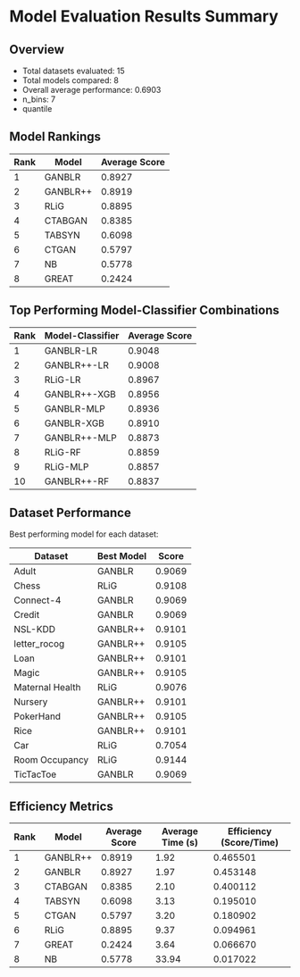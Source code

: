 # Model Evaluation Results Summary

## Overview

- Total datasets evaluated: 15
- Total models compared: 8
- Overall average performance: 0.6903
- n_bins: 7
- quantile

## Model Rankings

| Rank | Model | Average Score |
|------|-------|---------------|
| 1 | GANBLR | 0.8927 |
| 2 | GANBLR++ | 0.8919 |
| 3 | RLiG | 0.8895 |
| 4 | CTABGAN | 0.8385 |
| 5 | TABSYN | 0.6098 |
| 6 | CTGAN | 0.5797 |
| 7 | NB | 0.5778 |
| 8 | GREAT | 0.2424 |

## Top Performing Model-Classifier Combinations

| Rank | Model-Classifier | Average Score |
|------|-----------------|---------------|
| 1 | GANBLR-LR | 0.9048 |
| 2 | GANBLR++-LR | 0.9008 |
| 3 | RLiG-LR | 0.8967 |
| 4 | GANBLR++-XGB | 0.8956 |
| 5 | GANBLR-MLP | 0.8936 |
| 6 | GANBLR-XGB | 0.8910 |
| 7 | GANBLR++-MLP | 0.8873 |
| 8 | RLiG-RF | 0.8859 |
| 9 | RLiG-MLP | 0.8857 |
| 10 | GANBLR++-RF | 0.8837 |

## Dataset Performance

Best performing model for each dataset:

| Dataset | Best Model | Score |
|---------|------------|-------|
| Adult | GANBLR | 0.9069 |
| Chess | RLiG | 0.9108 |
| Connect-4 | GANBLR | 0.9069 |
| Credit | GANBLR | 0.9069 |
| NSL-KDD | GANBLR++ | 0.9101 |
| letter_rocog | GANBLR++ | 0.9105 |
| Loan | GANBLR++ | 0.9101 |
| Magic | GANBLR++ | 0.9105 |
| Maternal Health | RLiG | 0.9076 |
| Nursery | GANBLR++ | 0.9101 |
| PokerHand | GANBLR++ | 0.9105 |
| Rice | GANBLR++ | 0.9101 |
| Car | RLiG | 0.7054 |
| Room Occupancy | RLiG | 0.9144 |
| TicTacToe | GANBLR | 0.9069 |


## Efficiency Metrics

| Rank | Model | Average Score | Average Time (s) | Efficiency (Score/Time) |
|------|-------|---------------|------------------|-------------------------|
| 1 | GANBLR++ | 0.8919 | 1.92 | 0.465501 |
| 2 | GANBLR | 0.8927 | 1.97 | 0.453148 |
| 3 | CTABGAN | 0.8385 | 2.10 | 0.400112 |
| 4 | TABSYN | 0.6098 | 3.13 | 0.195010 |
| 5 | CTGAN | 0.5797 | 3.20 | 0.180902 |
| 6 | RLiG | 0.8895 | 9.37 | 0.094961 |
| 7 | GREAT | 0.2424 | 3.64 | 0.066670 |
| 8 | NB | 0.5778 | 33.94 | 0.017022 |
